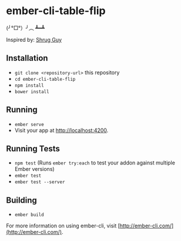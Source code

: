 # ember-cli-table-flip

(╯°□°）╯︵ ┻━┻


Inspired by: [Shrug Guy](https://github.com/blimmer/ember-cli-shrug)

## Installation

* `git clone <repository-url>` this repository
* `cd ember-cli-table-flip`
* `npm install`
* `bower install`

## Running

* `ember serve`
* Visit your app at [http://localhost:4200](http://localhost:4200).

## Running Tests

* `npm test` (Runs `ember try:each` to test your addon against multiple Ember versions)
* `ember test`
* `ember test --server`

## Building

* `ember build`

For more information on using ember-cli, visit [http://ember-cli.com/](http://ember-cli.com/).
